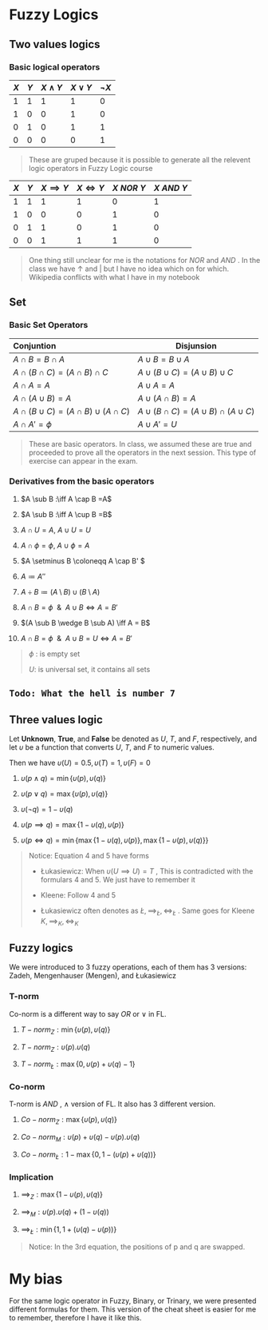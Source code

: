 # Fuzzy Logics

## Two values logics

### Basic logical operators

| $X$ | $Y$ | $X \land Y$ | $X \lor Y$ | $\lnot X$ |
| --- | --- | ----------- | ---------- | --------- |
| 1   | 1   | 1           | 1          | 0         |
| 1   | 0   | 0           | 1          | 0         |
| 0   | 1   | 0           | 1          | 1         |
| 0   | 0   | 0           | 0          | 1         |

> These are gruped because it is possible to generate all the relevent logic operators in Fuzzy Logic course

| $X$ | $Y$ | $X \implies Y$ | $X \iff Y$ | $X\ NOR\ Y$ | $X\ AND\ Y$ |
| --- | --- | -------------- | ---------- | ----------- | ----------- |
| 1   | 1   | 1              | 1          | 0           | 1           |
| 1   | 0   | 0              | 0          | 1           | 0           |
| 0   | 1   | 1              | 0          | 1           | 0           |
| 0   | 0   | 1              | 1          | 1           | 0           |

> One thing still unclear for me is the notations for $NOR$ and $AND$ . In the class we have  $\uparrow$ and $|$ but I have no idea which on for which. Wikipedia conflicts with what I have in my notebook

## Set

### Basic Set Operators

| Conjuntion                                        | Disjunsion                                        |
|:------------------------------------------------- | ------------------------------------------------- |
| $A \cap B = B \cap A$                             | $A \cup B = B \cup A$                             |
| $A \cap (B \cap C) = (A \cap B ) \cap C$          | $A \cup (B \cup C) = (A \cup B ) \cup C$          |
| $A \cap A = A$                                    | $A \cup A = A$                                    |
| $A \cap (A \cup B) = A$                           | $A \cup (A \cap B) = A$                           |
| $A \cap (B \cup C) = (A \cap B ) \cup (A \cap C)$ | $A \cup (B \cap C) = (A \cup B ) \cap (A \cup C)$ |
| $A \cap A' = \phi$                                | $A \cup A' =U$                                    |

> These are basic operators. In class, we assumed these are true and proceeded to prove all the operators in the next session. This type of exercise can appear in the exam.

### Derivatives from the basic operators

1. $A \sub B :\iff A \cap B =A$

2. $A \sub B :\iff A \cup B =B$

3. $A \cap U = A,\ A \cup U = U$

4. $A \cap \phi = \phi, \ A\cup\phi = A$

5. $A \setminus B \coloneqq A \cap B' $

6. $A \coloneqq A''$

7. $A \div B \coloneqq (A \setminus B) \cup (B \setminus A)$

8. $A \cap B = \phi \ \ \& \ \ A \cup B \iff A = B'$ 

9. $(A \sub B \wedge B \sub A) \iff A = B$

10. $A \cap B = \phi \ \ \& \ \ A \cup B = U \iff A = B'$

> $\phi$ : is empty set
> 
> $U$: is universal set, it contains all sets

## `Todo: What the hell is number 7`

## Three values logic

Let **Unknown**, **True**, and **False** be denoted as $U$, $T$, and $F$, respectively, and let $\upsilon$ be a function that converts $U$, $T$, and $F$ to numeric values.

Then we have $\upsilon (U) = 0.5, \upsilon (T) = 1, \upsilon (F) = 0$ 

1. $\upsilon(p \wedge q) = \min \{ \upsilon(p),\upsilon(q)\}$

2. $\upsilon(p \vee q) = \max\{\upsilon(p),\upsilon(q)\}$

3. $\upsilon(\neg q) = 1 - \upsilon(q)$

4. $\upsilon(p \implies q) = \max\{1-\upsilon(q), \upsilon(p)\}$

5. $\upsilon(p \iff q) = \min \{ \max\{1 - \upsilon(q), \upsilon(p)\}, \max\{1 - \upsilon(p), \upsilon(q)\} \}$

> Notice: Equation 4 and 5 have forms 
> 
> * Łukasiewicz: When $\upsilon(U \implies U) = T$ , This is contradicted with the formulars 4 and 5. We just have to remember it
> 
> * Kleene: Follow 4 and 5
> 
> * Łukasiewicz often denotes as $Ł, {\implies}_Ł, {\iff}_Ł$ . Same goes for Kleene $K, {\implies}_K, {\iff}_K$



## Fuzzy logics

We were introduced to 3 fuzzy operations, each of them has 3 versions: Zadeh, Mengenhauser (Mengen), and Łukasiewicz

### T-norm

Co-norm is a different way to say $OR$ or $\vee$ in FL.

1. ${T-norm}_Z : \min\{\upsilon (p),\upsilon(q)\}$

2. ${T-norm}_Z : \upsilon (p). \upsilon (q)$

3. ${T-norm}_Ł : \max\{0,\upsilon (p) + \upsilon(q) - 1\}$



### Co-norm

T-norm is $AND$ , $\wedge$ version of FL. It also has 3 different version.

1. ${Co-norm}_Z: \max\{\upsilon(p),\upsilon(q) \}$

2. ${Co-norm}_M: \upsilon(p) + \upsilon(q) - \upsilon(p). \upsilon(q)$

3. ${Co-norm}_Ł : 1 - \max \{0, 1 - (\upsilon(p) + \upsilon(q))\}$

### Implication

1. ${\implies}_Z: \max\{1 - \upsilon(p),\upsilon(q) \}$

2. ${\implies}_M: \upsilon(p). \upsilon(q) + (1- \upsilon(q))$

3. ${\implies}_Ł : \min \{1, 1 + (\upsilon(q) - \upsilon(p))\}$

> Notice: In the 3rd equation, the positions of p and q are swapped.

# My bias

For the same logic operator in Fuzzy, Binary, or Trinary, we were presented different formulas for them. This version of the cheat sheet is easier for me to remember, therefore I have it like this.
